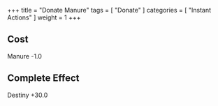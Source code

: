 +++
title = "Donate Manure"
tags = [
  "Donate"
]
categories = [
  "Instant Actions"
]
weight = 1
+++

## Cost
Manure -1.0

## Complete Effect
Destiny +30.0

